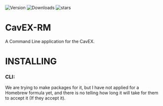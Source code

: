![Version](https://img.shields.io/github/v/release/toadragethe5th/CavEX-RM) ![Downloads](https://img.shields.io/github/downloads/toadragethe5th/CavEX-RM/total) ![stars](https://img.shields.io/github/stars/toadragethe5th/CavEX-RM)
# CavEX-RM

A Command Line application for the CavEX.

# INSTALLING

### CLI:

We are trying to make packages for it, but I have not applied for a Homebrew formula yet, and there is no telling how long it will take for them to accept it (If they accept it).

